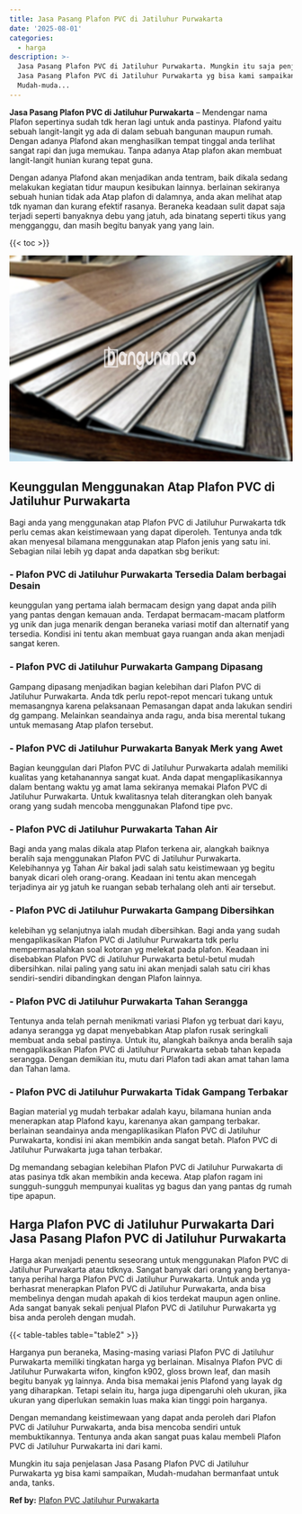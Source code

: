 ```yaml
---
title: Jasa Pasang Plafon PVC di Jatiluhur Purwakarta
date: '2025-08-01'
categories:
  - harga
description: >-
  Jasa Pasang Plafon PVC di Jatiluhur Purwakarta. Mungkin itu saja penjelasan
  Jasa Pasang Plafon PVC di Jatiluhur Purwakarta yg bisa kami sampaikan,
  Mudah-muda...
---
```


**Jasa Pasang Plafon PVC di Jatiluhur Purwakarta** – Mendengar nama Plafon sepertinya sudah tdk heran lagi untuk anda pastinya. Plafond yaitu sebuah langit-langit yg ada di dalam sebuah bangunan maupun rumah. Dengan adanya Plafond akan menghasilkan tempat tinggal anda terlihat sangat rapi dan juga memukau. Tanpa adanya Atap plafon akan membuat langit-langit hunian kurang tepat guna.

Dengan adanya Plafond akan menjadikan anda tentram, baik dikala sedang melakukan kegiatan tidur maupun kesibukan lainnya. berlainan sekiranya sebuah hunian tidak ada Atap plafon di dalamnya, anda akan melihat atap tdk nyaman dan kurang efektif rasanya. Beraneka keadaan sulit dapat saja terjadi seperti banyaknya debu yang jatuh, ada binatang seperti tikus yang mengganggu, dan masih begitu banyak yang yang lain.

{{< toc >}}

![Jasa Pasang Plafon PVC di Jatiluhur Purwakarta](/images/flafond-pvc-murah29.png)

## Keunggulan Menggunakan Atap Plafon PVC di Jatiluhur Purwakarta

Bagi anda yang menggunakan atap Plafon PVC di Jatiluhur Purwakarta tdk perlu cemas akan keistimewaan yang dapat diperoleh. Tentunya anda tdk akan menyesal bilamana menggunakan atap Plafon jenis yang satu ini. Sebagian nilai lebih yg dapat anda dapatkan sbg berikut:

### \- Plafon PVC di Jatiluhur Purwakarta Tersedia Dalam berbagai Desain

keunggulan yang pertama ialah bermacam design yang dapat anda pilih yang pantas dengan kemauan anda. Terdapat bermacam-macam platform yg unik dan juga menarik dengan beraneka variasi motif dan alternatif yang tersedia. Kondisi ini tentu akan membuat gaya ruangan anda akan menjadi sangat keren.

### \- Plafon PVC di Jatiluhur Purwakarta Gampang Dipasang

Gampang dipasang menjadikan bagian kelebihan dari Plafon PVC di Jatiluhur Purwakarta. Anda tdk perlu repot-repot mencari tukang untuk memasangnya karena pelaksanaan Pemasangan dapat anda lakukan sendiri dg gampang. Melainkan seandainya anda ragu, anda bisa merental tukang untuk memasang Atap plafon tersebut.

### \- Plafon PVC di Jatiluhur Purwakarta Banyak Merk yang Awet

Bagian keunggulan dari Plafon PVC di Jatiluhur Purwakarta adalah memiliki kualitas yang ketahanannya sangat kuat. Anda dapat mengaplikasikannya dalam bentang waktu yg amat lama sekiranya memakai Plafon PVC di Jatiluhur Purwakarta. Untuk kwalitasnya telah diterangkan oleh banyak orang yang sudah mencoba menggunakan Plafond tipe pvc.

### \- Plafon PVC di Jatiluhur Purwakarta Tahan Air

Bagi anda yang malas dikala atap Plafon terkena air, alangkah baiknya beralih saja menggunakan Plafon PVC di Jatiluhur Purwakarta. Kelebihannya yg Tahan Air bakal jadi salah satu keistimewaan yg begitu banyak dicari oleh orang-orang. Keadaan ini tentu akan mencegah terjadinya air yg jatuh ke ruangan sebab terhalang oleh anti air tersebut.

### \- Plafon PVC di Jatiluhur Purwakarta Gampang Dibersihkan

kelebihan yg selanjutnya ialah mudah dibersihkan. Bagi anda yang sudah mengaplikasikan Plafon PVC di Jatiluhur Purwakarta tdk perlu mempermasalahkan soal kotoran yg melekat pada plafon. Keadaan ini disebabkan Plafon PVC di Jatiluhur Purwakarta betul-betul mudah dibersihkan. nilai paling yang satu ini akan menjadi salah satu ciri khas sendiri-sendiri dibandingkan dengan Plafon lainnya.

### \- Plafon PVC di Jatiluhur Purwakarta Tahan Serangga

Tentunya anda telah pernah menikmati variasi Plafon yg terbuat dari kayu, adanya serangga yg dapat menyebabkan Atap plafon rusak seringkali membuat anda sebal pastinya. Untuk itu, alangkah baiknya anda beralih saja mengaplikasikan Plafon PVC di Jatiluhur Purwakarta sebab tahan kepada serangga. Dengan demikian itu, mutu dari Plafon tadi akan amat tahan lama dan Tahan lama.

### \- Plafon PVC di Jatiluhur Purwakarta Tidak Gampang Terbakar

Bagian material yg mudah terbakar adalah kayu, bilamana hunian anda menerapkan atap Plafond kayu, karenanya akan gampang terbakar. berlainan seandainya anda mengaplikasikan Plafon PVC di Jatiluhur Purwakarta, kondisi ini akan membikin anda sangat betah. Plafon PVC di Jatiluhur Purwakarta juga tahan terbakar.

Dg memandang sebagian kelebihan Plafon PVC di Jatiluhur Purwakarta di atas pasinya tdk akan membikin anda kecewa. Atap plafon ragam ini sungguh-sungguh mempunyai kualitas yg bagus dan yang pantas dg rumah tipe apapun.

## Harga Plafon PVC di Jatiluhur Purwakarta Dari Jasa Pasang Plafon PVC di Jatiluhur Purwakarta

Harga akan menjadi penentu seseorang untuk menggunakan Plafon PVC di Jatiluhur Purwakarta atau tdknya. Sangat banyak dari orang yang bertanya-tanya perihal harga Plafon PVC di Jatiluhur Purwakarta. Untuk anda yg berhasrat menerapkan Plafon PVC di Jatiluhur Purwakarta, anda bisa membelinya dengan mudah apakah di kios terdekat maupun agen online. Ada sangat banyak sekali penjual Plafon PVC di Jatiluhur Purwakarta yg bisa anda peroleh dengan mudah.

{{< table-tables table="table2" >}}

Harganya pun beraneka, Masing-masing variasi Plafon PVC di Jatiluhur Purwakarta memiliki tingkatan harga yg berlainan. Misalnya Plafon PVC di Jatiluhur Purwakarta wifon, kingfon k902, gloss brown leaf, dan masih begitu banyak yg lainnya. Anda bisa memakai jenis Plafond yang layak dg yang diharapkan. Tetapi selain itu, harga juga dipengaruhi oleh ukuran, jika ukuran yang diperlukan semakin luas maka kian tinggi poin harganya.

Dengan memandang keistimewaan yang dapat anda peroleh dari Plafon PVC di Jatiluhur Purwakarta, anda bisa mencoba sendiri untuk membuktikannya. Tentunya anda akan sangat puas kalau membeli Plafon PVC di Jatiluhur Purwakarta ini dari kami.

Mungkin itu saja penjelasan Jasa Pasang Plafon PVC di Jatiluhur Purwakarta yg bisa kami sampaikan, Mudah-mudahan bermanfaat untuk anda, tanks.

**Ref by:** [Plafon PVC Jatiluhur Purwakarta](https://id.wikipedia.org/wiki/Plafon)
